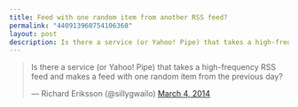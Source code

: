 ```yaml
---
title: Feed with one random item from another RSS feed?
permalink: "440913960754106368"
layout: post
description: Is there a service (or Yahoo! Pipe) that takes a high-frequency RSS feed and makes a feed with one random item from the previous day?
---
```


<blockquote class="twitter-tweet" lang="en"><p>Is there a service (or Yahoo! Pipe) that takes a high-frequency RSS feed and makes a feed with one random item from the previous day?</p>&mdash; Richard Eriksson (@sillygwailo) <a href="https://twitter.com/sillygwailo/statuses/440913960754106368">March 4, 2014</a></blockquote>
<script async src="//platform.twitter.com/widgets.js" charset="utf-8"></script>